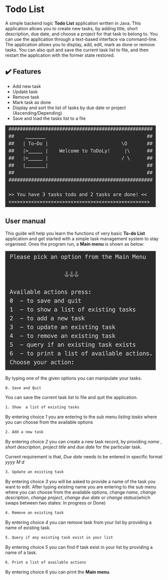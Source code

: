 # Todo List
A simple backend logic **Todo List**  application written in Java. This application allows you to create new tasks, by adding title, short description, due date, and choose a project for that task to belong to. You can use the application through a text-based interface via command-line. The application allows you to display, add, edit, mark as done or remove tasks. You can also quit and save the current task list to file, and then restart the application with the former state restored.

## ✔️  Features
* Add new task
* Update task
* Remove task
* Mark task as done
* Display and sort the list of tasks by due date or project 
   (Ascending/Depending)
* Save and load the tasks list to a file 

![](WelcomeScreen.png)

## User manual
This guide will help you learn the functions of very basic **To-do List** application and get started with a simple task management system to stay organised. 
Ones the program run, a **Main menu** is shown as below:

![](MainMenu.png) 

By typing one of the given options you can manipulate your tasks.
```bash
0. Save and Quit
```
You can save the current task list to file and quit the application.
```bash
1. Show  a list of existing tasks
```
By entering choice *1* you are entering to the sub menu *listing tasks* where you can choose from the available options
```bash
2. Add a new task 
```
By entering choice *2* you can create a new task record, by providing  *name* , *short description*, *project title* and *due date* for the particular task.

Current requirement is that, *Due date* needs to be entered in specific format *yyyy M d*
```bash
3. Update an existing task 
```
By entering choice *3* you will be asked to provide a name of the task you want to edit. After typing existing name you are entering to the sub menu where you can choose from the available options, change *name*, *change description*, *change project*, *change due date*  or *change status*(which swaps between two states: In progress or Done)
```bash
4. Remove an existing task
```
By entering choice *4* you can remove task from your list by providing a name of existing task. 
```bash
5. Query if any existing task exist in your list
```
By entering choice *5* you can find if task exist in your list by providing a name of a task. 
```bash
6. Print a list of available actions
```
By entering choice *6* you can print the **Main menu**.
